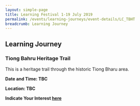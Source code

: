 ```yaml
---
layout: simple-page
title: Learning Festival 1-19 July 2019
permalink: /events/learning-journeys/event-details/LC_TBHT
breadcrumb: Learning Journey
---
```


## Learning Journey
### Tiong Bahru Heritage Trail 

This is a heritage trail through the historic Tiong Bharu area. 

**Date and Time: TBC**

**Location: TBC** 

**Indicate Your Interest [here](https://www.eventbrite.sg/e/step-into-my-shoes-making-a-difference-as-a-probation-officer-tickets-61082209533)** 


